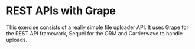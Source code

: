 # REST APIs with Grape

This exercise consists of a really simple file uploader API. It uses Grape for
the REST API framework, Sequel for the ORM and Carrierwave to handle uploads.
